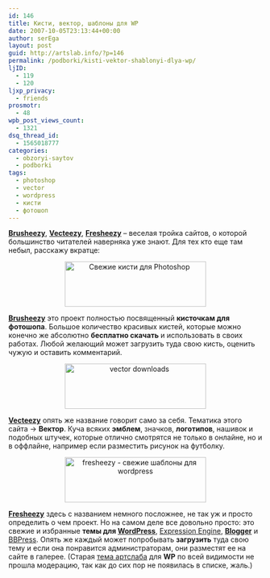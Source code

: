 ```yaml
---
id: 146
title: Кисти, вектор, шаблоны для WP
date: 2007-10-05T23:13:44+00:00
author: serEga
layout: post
guid: http://artslab.info/?p=146
permalink: /podborki/kisti-vektor-shablonyi-dlya-wp/
ljID:
  - 119
  - 120
ljxp_privacy:
  - friends
prosmotr:
  - 48
wpb_post_views_count:
  - 1321
dsq_thread_id:
  - 1565018777
categories:
  - obzoryi-saytov
  - podborki
tags:
  - photoshop
  - vector
  - wordpress
  - кисти
  - фотошоп
---
```

<a href="http://www.brusheezy.com/" title="photoshop brushes" target="_blank"><strong>Brusheezy</strong></a>, <a href="http://www.vecteezy.com/" title="free vector" target="_blank"><strong>Vecteezy</strong></a>, <a href="http://www.fresheezy.com/" title="wordpress themes" target="_blank"><strong>Fresheezy</strong></a> &#8211; веселая тройка сайтов, о которой большинство читателей наверняка уже знают. Для тех кто еще там небыл, расскажу вкратце:

<p style="text-align: center">
  <img src="http://img264.imageshack.us/img264/8982/brusheezymw3.jpg" title="Свежие кисти для Photoshop" alt="Свежие кисти для Photoshop" border="0" height="90" width="280" />
</p>

**<a href="http://www.brusheezy.com/" title="кисти для фотошоп" target="_blank">Brusheezy</a>** это проект полностью посвященный **кисточкам для фотошопа**. Большое количество красивых кистей, которые можно конечно же абсолютно **бесплатно скачать** и использовать в своих работах. Любой желающий может загрузить туда свою кисть, оценить чужую и оставить комментарий.

<p style="text-align: center">
  <img src="http://img101.imageshack.us/img101/6320/aiphpfilenamevecteezy2ad0.gif" title="vector downloads" alt="vector downloads" border="0" height="90" width="280" />
</p>

**<a href="http://www.vecteezy.com/" title="vecteezy" target="_blank">Vecteezy</a>** опять же название говорит само за себя. Тематика этого сайта -> **Вектор**. Куча всяких **эмблем**, значков, **логотипов**, нашивок и подобных штучек, которые отлично смотрятся не только в онлайне, но и в оффлайне, например если разместить рисунок на футболку.

<p style="text-align: center">
  <img src="http://img264.imageshack.us/img264/4263/freshro1.jpg" title="fresheezy - свежие шаблоны для wordpress" alt="fresheezy - свежие шаблоны для wordpress" border="0" height="90" width="280" />
</p>

**<a href="http://www.fresheezy.com/" title="темы для wordrpess" target="_blank">Fresheezy</a>** здесь с названием немного посложнее, не так уж и просто определить о чем проект. Но на самом деле все довольно просто: это свежие и избранные **темы для <a href="http://wordpress.org/" title="wordpress" target="_blank">WordPress</a>**, <a href="http://expressionengine.com/" title="Expression Engine" target="_blank">Expression Engine</a>, **<a href="http://blogger.com" title="blogger" target="_blank">Blogger</a>** и <a href="http://bbpress.org/" title="bbpress cms" target="_blank">BBPress</a>. Опять же каждый может попробывать **загрузить** туда свою тему и если она понравится администраторам, они разместят ее на сайте в галерее. (Старая <a href="http://artslab.info/?p=141" title="artslab wordpress theme" target="_blank">тема артслаба</a> для **WP** по всей видимости не прошла модерацию, так как до сих пор не появилась в списке, жаль.)